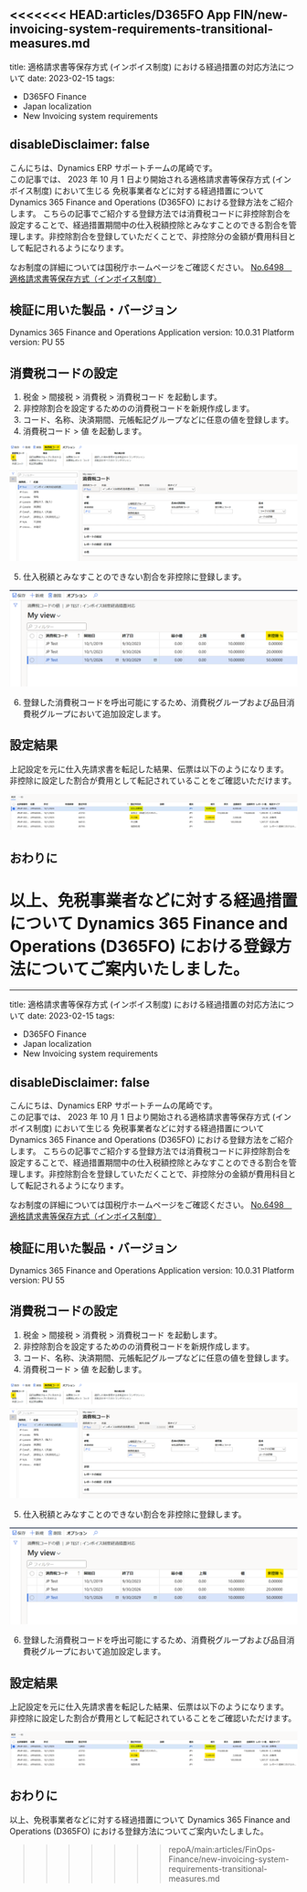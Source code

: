 <<<<<<< HEAD:articles/D365FO App FIN/new-invoicing-system-requirements-transitional-measures.md
---
title: 適格請求書等保存方式 (インボイス制度) における経過措置の対応方法について
date: 2023-02-15
tags:
  - D365FO Finance
  - Japan localization
  - New Invoicing system requirements

disableDisclaimer: false
---

こんにちは、Dynamics ERP サポートチームの尾崎です。  
この記事では、 2023 年 10 月 1 日より開始される適格請求書等保存方式 (インボイス制度) において生じる
免税事業者などに対する経過措置について Dynamics 365 Finance and Operations (D365FO) における登録方法をご紹介します。
こちらの記事でご紹介する登録方法では消費税コードに非控除割合を設定することで、経過措置期間中の仕入税額控除とみなすことのできる割合を管理します。非控除割合を登録していただくことで、非控除分の金額が費用科目として転記されるようになります。

なお制度の詳細については国税庁ホームページをご確認ください。
[No.6498 適格請求書等保存方式（インボイス制度）](https://www.nta.go.jp/taxes/shiraberu/taxanswer/shohi/6498.htm)

<!-- more -->

## 検証に用いた製品・バージョン
Dynamics 365 Finance and Operations
Application version: 10.0.31
Platform version: PU 55

## 消費税コードの設定
1. 税金 > 間接税 > 消費税 > 消費税コード を起動します。
2. 非控除割合を設定するためのの消費税コードを新規作成します。
3. コード、名称、決済期間、元帳転記グループなどに任意の値を登録します。
4. 消費税コード > 値 を起動します。

![](./new-invoicing-system-requirements-transitional-measures/new-invoicing-system-requirements-transitional-measures1.png)

5. 仕入税額とみなすことのできない割合を非控除に登録します。

![](./new-invoicing-system-requirements-transitional-measures/new-invoicing-system-requirements-transitional-measures2.png)

6. 登録した消費税コードを呼出可能にするため、消費税グループおよび品目消費税グループにおいて追加設定します。

## 設定結果
上記設定を元に仕入先請求書を転記した結果、伝票は以下のようになります。
非控除に設定した割合が費用として転記されていることをご確認いただけます。

![](./new-invoicing-system-requirements-transitional-measures/new-invoicing-system-requirements-transitional-measures3.png)


## おわりに  
以上、免税事業者などに対する経過措置について Dynamics 365 Finance and Operations (D365FO) における登録方法についてご案内いたしました。
=======
---
title: 適格請求書等保存方式 (インボイス制度) における経過措置の対応方法について
date: 2023-02-15
tags:
  - D365FO Finance
  - Japan localization
  - New Invoicing system requirements

disableDisclaimer: false
---

こんにちは、Dynamics ERP サポートチームの尾崎です。  
この記事では、 2023 年 10 月 1 日より開始される適格請求書等保存方式 (インボイス制度) において生じる
免税事業者などに対する経過措置について Dynamics 365 Finance and Operations (D365FO) における登録方法をご紹介します。
こちらの記事でご紹介する登録方法では消費税コードに非控除割合を設定することで、経過措置期間中の仕入税額控除とみなすことのできる割合を管理します。非控除割合を登録していただくことで、非控除分の金額が費用科目として転記されるようになります。

なお制度の詳細については国税庁ホームページをご確認ください。
[No.6498 適格請求書等保存方式（インボイス制度）](https://www.nta.go.jp/taxes/shiraberu/taxanswer/shohi/6498.htm)

<!-- more -->

## 検証に用いた製品・バージョン
Dynamics 365 Finance and Operations
Application version: 10.0.31
Platform version: PU 55

## 消費税コードの設定
1. 税金 > 間接税 > 消費税 > 消費税コード を起動します。
2. 非控除割合を設定するためのの消費税コードを新規作成します。
3. コード、名称、決済期間、元帳転記グループなどに任意の値を登録します。
4. 消費税コード > 値 を起動します。

![](./new-invoicing-system-requirements-transitional-measures/new-invoicing-system-requirements-transitional-measures1.png)

5. 仕入税額とみなすことのできない割合を非控除に登録します。

![](./new-invoicing-system-requirements-transitional-measures/new-invoicing-system-requirements-transitional-measures2.png)

6. 登録した消費税コードを呼出可能にするため、消費税グループおよび品目消費税グループにおいて追加設定します。

## 設定結果
上記設定を元に仕入先請求書を転記した結果、伝票は以下のようになります。
非控除に設定した割合が費用として転記されていることをご確認いただけます。

![](./new-invoicing-system-requirements-transitional-measures/new-invoicing-system-requirements-transitional-measures3.png)


## おわりに  
以上、免税事業者などに対する経過措置について Dynamics 365 Finance and Operations (D365FO) における登録方法についてご案内いたしました。
>>>>>>> repoA/main:articles/FinOps-Finance/new-invoicing-system-requirements-transitional-measures.md
